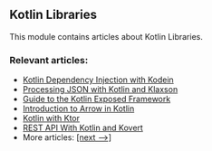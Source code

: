 ## Kotlin Libraries

This module contains articles about Kotlin Libraries.

### Relevant articles:

- [Kotlin Dependency Injection with Kodein](https://www.baeldung.com/kotlin/kotlin-kodein-dependency-injection)
- [Processing JSON with Kotlin and Klaxson](https://www.baeldung.com/kotlin/kotlin-json-klaxson)
- [Guide to the Kotlin Exposed Framework](https://www.baeldung.com/kotlin/kotlin-exposed-persistence)
- [Introduction to Arrow in Kotlin](https://www.baeldung.com/kotlin/kotlin-arrow)
- [Kotlin with Ktor](https://www.baeldung.com/kotlin/kotlin-ktor)
- [REST API With Kotlin and Kovert](https://www.baeldung.com/kotlin/kotlin-kovert)
- More articles: [[next -->]](/kotlin-libraries-2)
